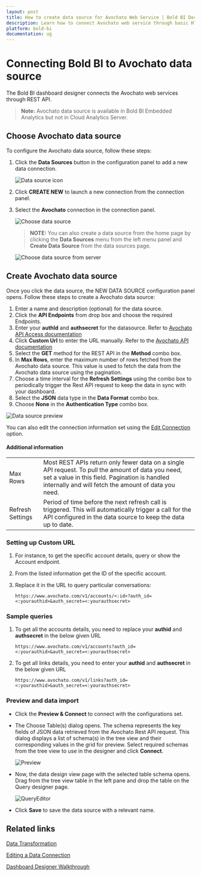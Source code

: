 ```yaml
---
layout: post
title: How to create data source for Avochato Web Service | Bold BI Docs
description: Learn how to connect Avochato web service through basic HTTP authentication with Bold BI and create a data source for the dashboards in Enterprise application.
platform: bold-bi
documentation: ug
---
```


# Connecting Bold BI to Avochato data source
The Bold BI dashboard designer connects the Avochato web services through REST API.

> **Note:** Avochato data source is available in Bold BI Embedded Analytics but not in Cloud Analytics Server.

## Choose Avochato data source

To configure the Avochato data source, follow these steps:
1. Click the **Data Sources** button in the configuration panel to add a new data connection.

   ![Data source icon](/static/assets/working-with-datasource/data-connectors/images/common/DataSourcesIcon.png)
   
2. Click **CREATE NEW** to launch a new connection from the connection panel.
3. Select the **Avochato** connection in the connection panel.

   ![Choose data source](/static/assets/working-with-datasource/data-connectors/images/avochato/AvochatoDS.png)

   > **NOTE:** You can also create a data source from the home page by clicking the **Data Sources** menu from the left menu panel and **Create Data Source** from the data sources page.

   ![Choose data source from server](/static/assets/working-with-datasource/data-connectors/images/avochato/AvochatoDS_server.png)

## Create Avochato data source
Once you click the data source, the NEW DATA SOURCE configuration panel opens. Follow these steps to create a Avochato data source:
1.  Enter a name and description (optional) for the data source.
2.  Click the **API Endpoints** from drop box and choose the required Endpoints.
3.  Enter your **authId**  and **authsecret** for the datasource. Refer to [Avochato API Access documentation](https://www.avochato.com/docs)
4.  Click **Custom Url** to enter the URL manually. Refer to the [Avochato API documentation](https://www.avochato.com/docs)
5.  Select the **GET** method for the REST API in the **Method** combo box.
6.  In **Max Rows**, enter the maximum number of rows fetched from the Avochato data source. This value is used to fetch the data from the Avochato data source using the pagination.
7.  Choose a time interval for the **Refresh Settings** using the combo box to periodically trigger the Rest API request to keep the data in sync with your dashboard.
8.  Select the **JSON** data type in the **Data Format** combo box.
9.  Choose **None** in the **Authentication Type** combo box.

   ![Data source preview](/static/assets/working-with-datasource/data-connectors/images/avochato/DataSourcesView.png)

You can also edit the connection information set using the [Edit Connection](/working-with-data-source/editing-a-data-connection/) option.

#### Additional information
<table width="600">
<tr>
<td>
Max Rows
</td>
<td>
Most REST APIs return only fewer data on a single API request. To pull the amount of data you need, set a value in this field.  
Pagination is handled internally and will fetch the amount of data you need.
</td>
</tr>
<tr>
<td>
Refresh Settings
</td>
<td>
Period of time before the next refresh call is triggered. This will automatically trigger a call for the API configured in the data source to keep the data up to date.
</td>
</tr>
</table>

### Setting up Custom URL
1. For instance, to get the specific account details, query or show the Account endpoint.
2. From the listed information get the ID of the specific account.
3. Replace it in the URL to query particular conversations:

   `https://www.avochato.com/v1/accounts/<:id>?auth_id=<:yourauthid>&auth_secret=<:yourauthsecret>`

### Sample queries
1. To get all the accounts details, you need to replace your **authid** and **authsecret** in the below given URL

   `https://www.avochato.com/v1/accounts?auth_id=<:yourauthid>&auth_secret=<:yourauthsecret>`

2. To get all links details, you need to enter your **authid** and **authsecret** in the below given URL

   `https://www.avochato.com/v1/links?auth_id=<:yourauthid>&auth_secret=<:yourauthsecret>`


### Preview and data import
* Click the **Preview & Connect** to connect with the configurations set.
* The Choose Table(s) dialog opens. The schema represents the key fields of JSON data retrieved from the Avochato Rest API request. This dialog displays a list of schema(s) in the tree view and their corresponding values in the grid for preview. Select required schemas from the tree view to use in the designer and click **Connect**.

   ![Preview](/static/assets/working-with-datasource/data-connectors/images/common/Preview.png)

* Now, the data design view page with the selected table schema opens. Drag from the tree view table in the left pane and drop the table on the Query designer page.

   ![QueryEditor](/static/assets/working-with-datasource/data-connectors/images/common/QueryEditor.png)

* Click **Save** to save the data source with a relevant name.

## Related links
[Data Transformation](/working-with-data-source/transforming-data/joining-table/)

[Editing a Data Connection](/working-with-data-source/editing-a-data-connection/)   

[Dashboard Designer Walkthrough](/getting-started/creating-dashboard/)